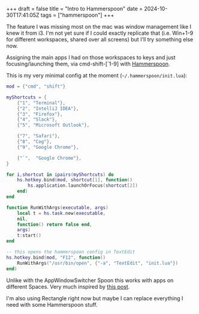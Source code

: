 +++
draft = false
title = "Intro to Hammerspoon"
date = 2024-10-30T17:41:05Z
tags = ["hammerspoon"]
+++

The feature I was missing most on the mac was window management like I knew it
from i3. I'm not yet sure if I could exactly replicate that (i.e. Win+1-9 for
different workspaces, shared over all screens) but I'll try something else now.

Assigning the main apps I had on those workspaces to keys and just
focusing/launching them, via cmd-shift-[`1-9]
with [Hammerspoon](https://hammerspoon.org).

This is my very minimal config at the moment (`~/.hammerspoon/init.lua`):

```lua
mod = {"cmd", "shift"}

myShortcuts = {
    {"1", "Terminal"},
    {"2", "IntelliJ IDEA"},
    {"3", "Firefox"},
    {"4", "Slack"},
    {"5", "Microsoft Outlook"},

    {"7", "Safari"},
    {"8", "Cog"},
    {"9", "Google Chrome"},

    {"`",  "Google Chrome"},
}

for i,shortcut in ipairs(myShortcuts) do
    hs.hotkey.bind(mod, shortcut[1], function()
        hs.application.launchOrFocus(shortcut[2])
    end)
end

function RunWithArgs(executable, args)
    local t = hs.task.new(executable, 
    nil,
    function() return false end,
    args)
    t:start()
end

-- this opens the hammerspoon config in TextEdit
hs.hotkey.bind(mod, "F12", function()
    RunWithArgs("/usr/bin/open", {"-a", "TextEdit", "init.lua"})
end)
```

Unlike with the AppWindowSwitcher Spoon this works with apps on different
Spaces. Very much inspired by
[this post](https://rakhesh.com/coding/using-hammerspoon-to-switch-apps/).

I'm also using Rectangle right now but maybe I can replace everything
I need with some Hammerspoon stuff.
